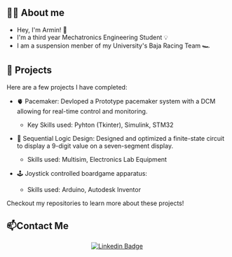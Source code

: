 ## 💁‍♂️ About me 
* Hey, I'm Armin! 👋
* I'm a third year Mechatronics Engineering Student 💡
* I am a suspension menber of my University's Baja Racing Team 🏎️

## 💾 Projects
Here are a few projects I have completed:

* 🫀 Pacemaker: Devloped a Prototype pacemaker system with a DCM allowing for real-time control and monitoring.
  * Key Skills used: Pyhton (Tkinter), Simulink, STM32
    
* 🔌 Sequential Logic Design: Designed and optimized a finite-state circuit to display a 9-digit value on a seven-segment display. 
  * Skills used: Multisim, Electronics Lab Equipment

* 🕹️ Joystick controlled boardgame apparatus:
  * Skills used: Arduino, Autodesk Inventor

Checkout my repositories to learn more about these projects!

## 📫Contact Me
<div align="center">

[![Linkedin Badge](https://img.shields.io/badge/-Armin%20Sound-blue?style=for-the-badge&logo=Linkedin&logoColor=white&link=https://www.linkedin.com/in/armin-sound/)](https://www.linkedin.com/in/armin-sound/)
</div>

</div>
